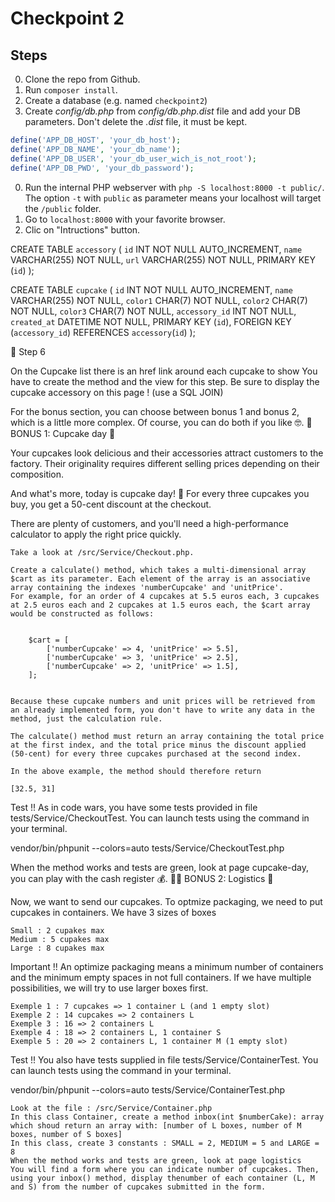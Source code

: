 # Checkpoint 2

## Steps

0. Clone the repo from Github.
0. Run `composer install`.
0. Create a database (e.g. named `checkpoint2`)
0. Create *config/db.php* from *config/db.php.dist* file and add your DB parameters. Don't delete the *.dist* file, it must be kept.
```php
define('APP_DB_HOST', 'your_db_host');
define('APP_DB_NAME', 'your_db_name');
define('APP_DB_USER', 'your_db_user_wich_is_not_root');
define('APP_DB_PWD', 'your_db_password');
```

0. Run the internal PHP webserver with `php -S localhost:8000 -t public/`. The option `-t` with `public` as parameter means your localhost will target the `/public` folder.
0. Go to `localhost:8000` with your favorite browser.
0. Clic on "Intructions" button.


CREATE TABLE `accessory` (
    `id` INT NOT NULL AUTO_INCREMENT,
    `name` VARCHAR(255) NOT NULL,
    `url` VARCHAR(255) NOT NULL,
    PRIMARY KEY (`id`)
);

CREATE TABLE `cupcake` (
    `id` INT NOT NULL AUTO_INCREMENT,
    `name` VARCHAR(255) NOT NULL,
    `color1` CHAR(7) NOT NULL,
    `color2` CHAR(7) NOT NULL,
    `color3` CHAR(7) NOT NULL,
    `accessory_id` INT NOT NULL,
    `created_at` DATETIME NOT NULL,
    PRIMARY KEY (`id`),
    FOREIGN KEY (`accessory_id`) REFERENCES `accessory`(`id`)
);

🧁 Step 6

On the Cupcake list there is an href link around each cupcake to show You have to create the method and the view for this step.
Be sure to display the cupcake accessory on this page ! (use a SQL JOIN)

For the bonus section, you can choose between bonus 1 and bonus 2, which is a little more complex. Of course, you can do both if you like 🤓.
💪 BONUS 1: Cupcake day 🎉

Your cupcakes look delicious and their accessories attract customers to the factory. Their originality requires different selling prices depending on their composition.

And what's more, today is cupcake day! 🎉
For every three cupcakes you buy, you get a 50-cent discount at the checkout.

There are plenty of customers, and you'll need a high-performance calculator to apply the right price quickly.

    Take a look at /src/Service/Checkout.php.

    Create a calculate() method, which takes a multi-dimensional array $cart as its parameter. Each element of the array is an associative array containing the indexes 'numberCupcake' and 'unitPrice'.
    For example, for an order of 4 cupcakes at 5.5 euros each, 3 cupcakes at 2.5 euros each and 2 cupcakes at 1.5 euros each, the $cart array would be constructed as follows:

                    
        $cart = [
            ['numberCupcake' => 4, 'unitPrice' => 5.5],
            ['numberCupcake' => 3, 'unitPrice' => 2.5],
            ['numberCupcake' => 2, 'unitPrice' => 1.5],
        ];
                

    Because these cupcake numbers and unit prices will be retrieved from an already implemented form, you don't have to write any data in the method, just the calculation rule.

    The calculate() method must return an array containing the total price at the first index, and the total price minus the discount applied (50-cent) for every three cupcakes purchased at the second index.

    In the above example, the method should therefore return

    [32.5, 31]

Test !!
As in code wars, you have some tests provided in file tests/Service/CheckoutTest.
You can launch tests using the command in your terminal.

vendor/bin/phpunit --colors=auto tests/Service/CheckoutTest.php

When the method works and tests are green, look at page cupcake-day, you can play with the cash register 💰.
💪💪 BONUS 2: Logistics 🚚

Now, we want to send our cupcakes. To optmize packaging, we need to put cupcakes in containers. We have 3 sizes of boxes

    Small : 2 cupakes max
    Medium : 5 cupakes max
    Large : 8 cupakes max

Important !! An optimize packaging means a minimum number of containers and the minimum empty spaces in not full containers. If we have multiple possibilities, we will try to use larger boxes first.

    Exemple 1 : 7 cupcakes => 1 container L (and 1 empty slot)
    Exemple 2 : 14 cupcakes => 2 containers L
    Exemple 3 : 16 => 2 containers L
    Exemple 4 : 18 => 2 containers L, 1 container S
    Exemple 5 : 20 => 2 containers L, 1 container M (1 empty slot)

Test !!
You also have tests supplied in file tests/Service/ContainerTest.
You can launch tests using the command in your terminal.

vendor/bin/phpunit --colors=auto tests/Service/ContainerTest.php

    Look at the file : /src/Service/Container.php
    In this class Container, create a method inbox(int $numberCake): array
    which shoud return an array with: [number of L boxes, number of M boxes, number of S boxes]
    In this class, create 3 constants : SMALL = 2, MEDIUM = 5 and LARGE = 8
    When the method works and tests are green, look at page logistics
    You will find a form where you can indicate number of cupcakes. Then, using your inbox() method, display thenumber of each container (L, M and S) from the number of cupcakes submitted in the form.
